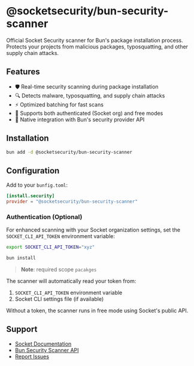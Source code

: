 # @socketsecurity/bun-security-scanner

Official Socket Security scanner for Bun's package installation process. Protects your projects from malicious packages, typosquatting, and other supply chain attacks.

## Features

- 🛡️ Real-time security scanning during package installation
- 🔍 Detects malware, typosquatting, and supply chain attacks
- ⚡ Optimized batching for fast scans
- 🔐 Supports both authenticated (Socket org) and free modes
- 🎯 Native integration with Bun's security provider API

## Installation

```bash
bun add -d @socketsecurity/bun-security-scanner
```

## Configuration

Add to your `bunfig.toml`:

```toml
[install.security]
provider = "@socketsecurity/bun-security-scanner"
```

### Authentication (Optional)

For enhanced scanning with your Socket organization settings, set the `SOCKET_CLI_API_TOKEN` environment variable:

```bash
export SOCKET_CLI_API_TOKEN="xyz"

bun install
```

> **Note**: required scope `pacakges`

The scanner will automatically read your token from:

1. `SOCKET_CLI_API_TOKEN` environment variable
2. Socket CLI settings file (if available)

Without a token, the scanner runs in free mode using Socket's public API.

## Support

- [Socket Documentation](https://socket.dev/docs)
- [Bun Security Scanner API](https://bun.com/docs/install/security-scanner-api)
- [Report Issues](https://github.com/SocketDev/bun-security-scanner/issues)
